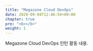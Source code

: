 ```yaml
---
title: "Megazone Cloud DevOps"
date: 2020-09-04T12:46:54+09:00
chapter: true
pre: "<b></b>"
weight: 1
---
```


Megazone Cloud DevOps 인턴 활동 내용.
